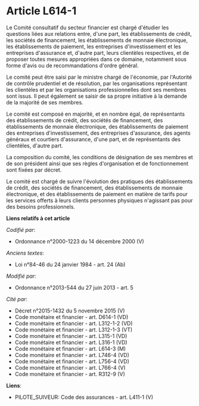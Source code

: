 # Article L614-1

Le Comité consultatif du secteur financier est chargé d'étudier les questions liées aux relations entre, d'une part, les
établissements de crédit, les sociétés de financement, les établissements de monnaie électronique, les établissements de
paiement, les entreprises d'investissement et les entreprises d'assurance et, d'autre part, leurs clientèles respectives, et
de proposer toutes mesures appropriées dans ce domaine, notamment sous forme d'avis ou de recommandations d'ordre général.

Le comité peut être saisi par le ministre chargé de l'économie, par l'Autorité de contrôle prudentiel et de résolution, par
les organisations représentant les clientèles et par les organisations professionnelles dont ses membres sont issus. Il peut
également se saisir de sa propre initiative à la demande de la majorité de ses membres.

Le comité est composé en majorité, et en nombre égal, de représentants des établissements de crédit, des sociétés de
financement, des établissements de monnaie électronique, des établissements de paiement des entreprises d'investissement, des
entreprises d'assurance, des agents généraux et courtiers d'assurance, d'une part, et de représentants des clientèles,
d'autre part.

La composition du comité, les conditions de désignation de ses membres et de son président ainsi que ses règles
d'organisation et de fonctionnement sont fixées par décret.

Le comité est chargé de suivre l'évolution des pratiques des établissements de crédit, des sociétés de financement, des
établissements de monnaie électronique, et des établissements de paiement en matière de tarifs pour les services offerts à
leurs clients personnes physiques n'agissant pas pour des besoins professionnels.

**Liens relatifs à cet article**

_Codifié par_:

  - Ordonnance n°2000-1223 du 14 décembre 2000 (V)

_Anciens textes_:

  - Loi n°84-46 du 24 janvier 1984 - art. 24 (Ab)

_Modifié par_:

  - Ordonnance n°2013-544 du 27 juin 2013 - art. 5

_Cité par_:

  - Décret n°2015-1432 du 5 novembre 2015 (V)
  - Code monétaire et financier - art. D614-1 (VD)
  - Code monétaire et financier - art. L312-1-2 (VD)
  - Code monétaire et financier - art. L312-1-3 (VT)
  - Code monétaire et financier - art. L315-1 (VD)
  - Code monétaire et financier - art. L316-1 (VD)
  - Code monétaire et financier - art. L614-3 (M)
  - Code monétaire et financier - art. L746-4 (VD)
  - Code monétaire et financier - art. L756-4 (VD)
  - Code monétaire et financier - art. L766-4 (V)
  - Code monétaire et financier - art. R312-9 (V)

**Liens**:

  - PILOTE_SUIVEUR: Code des assurances - art. L411-1 (V)
